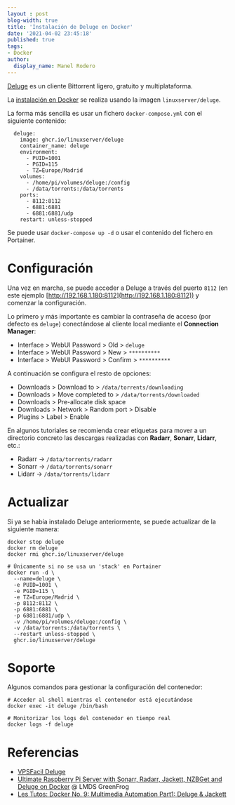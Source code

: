 ```yaml
---
layout : post
blog-width: true
title: 'Instalación de Deluge en Docker'
date: '2021-04-02 23:45:18'
published: true
tags:
- Docker
author:
  display_name: Manel Rodero
---
```


[Deluge](https://deluge-torrent.org/) es un cliente Bittorrent ligero, gratuito y multiplataforma.

La [instalación en Docker](https://hub.docker.com/r/linuxserver/deluge) se realiza usando la imagen `linuxserver/deluge`.

La forma más sencilla es usar un fichero `docker-compose.yml` con el siguiente contenido:

```
  deluge:
    image: ghcr.io/linuxserver/deluge
    container_name: deluge
    environment:
      - PUID=1001
      - PGID=115
      - TZ=Europe/Madrid
    volumes:
      - /home/pi/volumes/deluge:/config
      - /data/torrents:/data/torrents
    ports:
      - 8112:8112
      - 6881:6881
      - 6881:6881/udp
    restart: unless-stopped
```

Se puede usar `docker-compose up -d` o usar el contenido del fichero en Portainer.

# Configuración

Una vez en marcha, se puede acceder a Deluge a través del puerto `8112` (en este ejemplo [http://192.168.1.180:8112](http://192.168.1.180:8112)) y comenzar la configuración.

Lo primero y más importante es cambiar la contraseña de acceso (por defecto es `deluge`) conectándose al cliente local mediante el **Connection Manager**:

* Interface > WebUI Password > Old > `deluge`
* Interface > WebUI Password > New > `**********`
* Interface > WebUI Password > Confirm > `**********`

A continuación se configura el resto de opciones:

* Downloads > Download to > `/data/torrents/downloading`
* Downloads > Move completed to > `/data/torrents/downloaded`
* Downloads > Pre-allocate disk space
* Downloads > Network > Random port > Disable
* Plugins > Label > Enable

En algunos tutoriales se recomienda crear etiquetas para mover a un directorio concreto las descargas realizadas con **Radarr**, **Sonarr**, **Lidarr**, etc.:

* Radarr &rarr; `/data/torrents/radarr`
* Sonarr &rarr; `/data/torrents/sonarr`
* Lidarr &rarr; `/data/torrents/lidarr`

# Actualizar

Si ya se había instalado Deluge anteriormente, se puede actualizar de la siguiente manera:

```
docker stop deluge
docker rm deluge
docker rmi ghcr.io/linuxserver/deluge

# Únicamente si no se usa un 'stack' en Portainer
docker run -d \
  --name=deluge \
  -e PUID=1001 \
  -e PGID=115 \
  -e TZ=Europe/Madrid \
  -p 8112:8112 \
  -p 6881:6881 \
  -p 6881:6881/udp \  
  -v /home/pi/volumes/deluge:/config \
  -v /data/torrents:/data/torrents \
  --restart unless-stopped \
  ghcr.io/linuxserver/deluge
```

# Soporte

Algunos comandos para gestionar la configuración del contenedor:

```
# Acceder al shell mientras el contenedor está ejecutándose
docker exec -it deluge /bin/bash

# Monitorizar los logs del contenedor en tiempo real
docker logs -f deluge
```

# Referencias

* [VPSFacil Deluge](https://vpsfacil.es/deluge/)
* [Ultimate Raspberry Pi Server with Sonarr, Radarr, Jackett, NZBGet and Deluge on Docker](https://www.youtube.com/watch?v=oLxsSQIqOMw) @ LMDS GreenFrog
* [Les Tutos: Docker No. 9: Multimedia Automation Part1: Deluge & Jackett](https://www.youtube.com/watch?v=Zrz5yJ1Ytv4)
